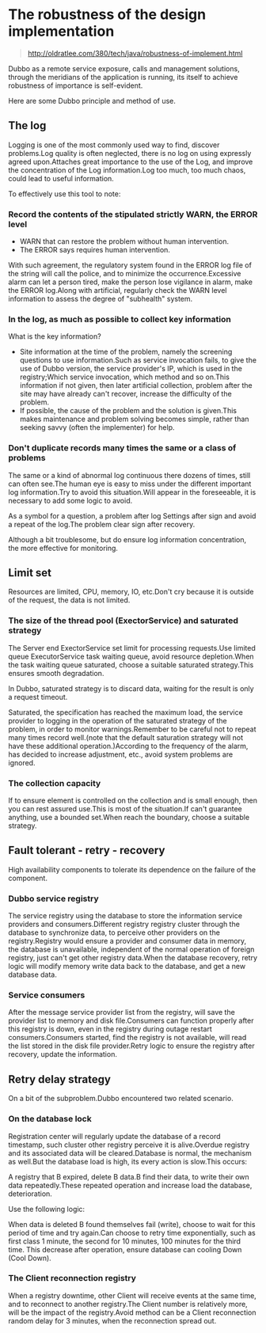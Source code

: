 # The robustness of the design implementation

> http://oldratlee.com/380/tech/java/robustness-of-implement.html


Dubbo as a remote service exposure, calls and management solutions, through the meridians of the application is running, its itself to achieve robustness of importance is self-evident.

Here are some Dubbo principle and method of use.

## The log

Logging is one of the most commonly used way to find, discover problems.Log quality is often neglected, there is no log on using expressly agreed upon.Attaches great importance to the use of the Log, and improve the concentration of the Log information.Log too much, too much chaos, could lead to useful information.

To effectively use this tool to note:

### Record the contents of the stipulated strictly WARN, the ERROR level

* WARN that can restore the problem without human intervention.
* The ERROR says requires human intervention.

With such agreement, the regulatory system found in the ERROR log file of the string will call the police, and to minimize the occurrence.Excessive alarm can let a person tired, make the person lose vigilance in alarm, make the ERROR log.Along with artificial, regularly check the WARN level information to assess the degree of "subhealth" system.

### In the log, as much as possible to collect key information

What is the key information?

* Site information at the time of the problem, namely the screening questions to use information.Such as service invocation fails, to give the use of Dubbo version, the service provider's IP, which is used in the registry;Which service invocation, which method and so on.This information if not given, then later artificial collection, problem after the site may have already can't recover, increase the difficulty of the problem.
* If possible, the cause of the problem and the solution is given.This makes maintenance and problem solving becomes simple, rather than seeking savvy (often the implementer) for help.

### Don't duplicate records many times the same or a class of problems

The same or a kind of abnormal log continuous there dozens of times, still can often see.The human eye is easy to miss under the different important log information.Try to avoid this situation.Will appear in the foreseeable, it is necessary to add some logic to avoid.

As a symbol for a question, a problem after log Settings after sign and avoid a repeat of the log.The problem clear sign after recovery.

Although a bit troublesome, but do ensure log information concentration, the more effective for monitoring.

## Limit set

Resources are limited, CPU, memory, IO, etc.Don't cry because it is outside of the request, the data is not limited.

### The size of the thread pool (ExectorService) and saturated strategy

The Server end ExectorService set limit for processing requests.Use limited queue ExecutorService task waiting queue, avoid resource depletion.When the task waiting queue saturated, choose a suitable saturated strategy.This ensures smooth degradation.

In Dubbo, saturated strategy is to discard data, waiting for the result is only a request timeout.

Saturated, the specification has reached the maximum load, the service provider to logging in the operation of the saturated strategy of the problem, in order to monitor warnings.Remember to be careful not to repeat many times record well.(note that the default saturation strategy will not have these additional operation.)According to the frequency of the alarm, has decided to increase adjustment, etc., avoid system problems are ignored.

### The collection capacity

If to ensure element is controlled on the collection and is small enough, then you can rest assured use.This is most of the situation.If can't guarantee anything, use a bounded set.When reach the boundary, choose a suitable strategy.

## Fault tolerant - retry - recovery

High availability components to tolerate its dependence on the failure of the component.

### Dubbo service registry

The service registry using the database to store the information service providers and consumers.Different registry registry cluster through the database to synchronize data, to perceive other providers on the registry.Registry would ensure a provider and consumer data in memory, the database is unavailable, independent of the normal operation of foreign registry, just can't get other registry data.When the database recovery, retry logic will modify memory write data back to the database, and get a new database data.

### Service consumers

After the message service provider list from the registry, will save the provider list to memory and disk file.Consumers can function properly after this registry is down, even in the registry during outage restart consumers.Consumers started, find the registry is not available, will read the list stored in the disk file provider.Retry logic to ensure the registry after recovery, update the information.

## Retry delay strategy

On a bit of the subproblem.Dubbo encountered two related scenario.

### On the database lock

Registration center will regularly update the database of a record timestamp, such cluster other registry perceive it is alive.Overdue registry and its associated data will be cleared.Database is normal, the mechanism as well.But the database load is high, its every action is slow.This occurs:

A registry that B expired, delete B data.B find their data, to write their own data repeatedly.These repeated operation and increase load the database, deterioration.

Use the following logic:

When data is deleted B found themselves fail (write), choose to wait for this period of time and try again.Can choose to retry time exponentially, such as first class 1 minute, the second for 10 minutes, 100 minutes for the third time.
This decrease after operation, ensure database can cooling Down (Cool Down).

### The Client reconnection registry

When a registry downtime, other Client will receive events at the same time, and to reconnect to another registry.The Client number is relatively more, will be the impact of the registry.Avoid method can be a Client reconnection random delay for 3 minutes, when the reconnection spread out.
